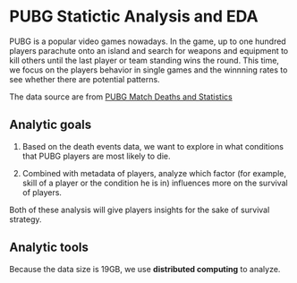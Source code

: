 # PUBG Statictic Analysis and EDA

PUBG is a popular video games nowadays. In the game, up to one hundred players parachute onto an island and search for weapons and equipment to kill others until the last player or team standing wins the round. This time, we focus on the players behavior in single games and the winnning rates to see whether there are potential patterns.

The data source are from [PUBG Match Deaths and Statistics](https://www.kaggle.com/skihikingkevin/pubg-match-deaths)

## Analytic goals

1. Based on the death events data, we want to explore in what conditions that PUBG players are most likely to die.

2. Combined with metadata of players, analyze which factor (for example, skill of a player or the condition he is in) influences more on the survival of players.

Both of these analysis will give players insights for the sake of survival strategy.

## Analytic tools
Because the data size is 19GB, we use __distributed computing__ to analyze. 
